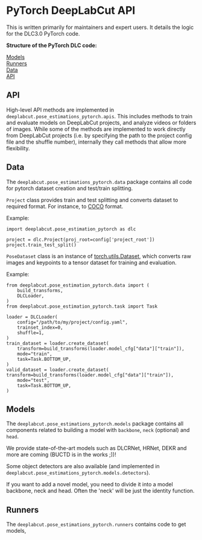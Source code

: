 # PyTorch DeepLabCut API

This is written primarily for maintainers and expert users. It details the logic for the
DLC3.0 PyTorch code.

**Structure of the PyTorch DLC code:**

[Models](#models)   
[Runners](#runners)   
[Data](#data)  
[API](#API)

## API

High-level API methods are implemented in `deeplabcut.pose_estimations_pytorch.apis`.
This includes methods to train and evaluate models on DeepLabCut projects, and analyze 
videos or folders of images. While some of the methods are implemented to work directly
from DeepLabCut projects (i.e. by specifying the path to the project config file and the
shuffle number), internally they call methods that allow more flexibility.

## Data

The `deeplabcut.pose_estimations_pytorch.data` package contains all code for pytorch
dataset creation and test/train splitting.

`Project` class provides train and test splitting and converts dataset to required 
format. For instance, to 
[COCO](https://medium.com/@manuktiwary/coco-format-what-and-how-5c7d22cf5301) format.

Example:

```python3
import deeplabcut.pose_estimation_pytorch as dlc

project = dlc.Project(proj_root=config['project_root'])
project.train_test_split()
```

`PoseDataset` class is an instance of [torch.utils.Dataset](https://pytorch.org/docs/stable/data.html), which converts raw 
images and keypoints to a tensor dataset for training and evaluation.

Example:

```python3
from deeplabcut.pose_estimation_pytorch.data import (
    build_transforms,
    DLCLoader,
)
from deeplabcut.pose_estimation_pytorch.task import Task

loader = DLCLoader(
    config="/path/to/my/project/config.yaml",
    trainset_index=0,
    shuffle=1,
)
train_dataset = loader.create_dataset(
    transform=build_transforms(loader.model_cfg["data"]["train"]),
    mode="train",
    task=Task.BOTTOM_UP,
)
valid_dataset = loader.create_dataset(
transform=build_transforms(loader.model_cfg["data"]["train"]),
    mode="test",
    task=Task.BOTTOM_UP,
)
```


## Models

The `deeplabcut.pose_estimations_pytorch.models` package contains all components related
to building a model with `backbone`, `neck` (optional) and `head`.

We provide state-of-the-art models such as DLCRNet, HRNet, DEKR and more are coming 
(BUCTD is in the works ;))!

Some object detectors are also available (and implemented in 
`deeplabcut.pose_estimations_pytorch.models.detectors`).

If you want to add a novel model, you need to divide it into a model backbone, neck and
head. Often the 'neck' will be just the identity function.

## Runners

The `deeplabcut.pose_estimations_pytorch.runners` contains code to get models,
